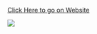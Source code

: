 <a href="https://sanketvyadav.github.io/age_calculator/">Click Here to go on Website</a>

<img src="https://imgur.com/a/ttXkTBz">
